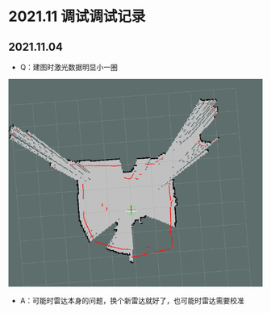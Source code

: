 # 2021.11 调试调试记录

## 2021.11.04 

- Q：建图时激光数据明显小一圈

![Image](https://raw.githubusercontent.com/simoonp/picture/main/debug/2021-11-04-15-31-29.png)

- A：可能时雷达本身的问题，换个新雷达就好了，也可能时雷达需要校准